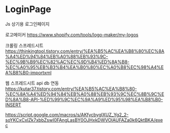 # LoginPage
Js 상기용 로그인페이지

로고메이커 https://www.shopify.com/tools/logo-maker/my-logos

크롤링 스프레드시트 https://thinkingtool.tistory.com/entry/%EA%B5%AC%EA%B8%80%EC%8A%A4%ED%94%84%EB%A0%88%EB%93%9C-%EC%9B%B9%EC%82%AC%EC%9D%B4%ED%8A%B8-%EC%A0%95%EB%B3%B4%EA%B0%80%EC%A0%B8%EC%98%A4%EA%B8%B0-importxml

웹 스프레드시트 api db 연동 https://kutar37.tistory.com/entry/%EA%B5%AC%EA%B8%80-%EC%8A%A4%ED%94%84%EB%A0%88%EB%93%9C%EC%8B%9C%ED%8A%B8-API-%ED%99%9C%EC%9A%A9%ED%95%98%EA%B8%B0-INSERT

https://script.google.com/macros/s/AKfycbygIXUZ_Yg2_2-soYKCxCxIZk7xbbZswI0FAngLasBY0OJHxkDWVOIAUFAZa0k6QktBKA/exec